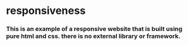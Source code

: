 # responsiveness
### This is an example of a responsive website that is built using pure html and css. there is no external library or framework. 
